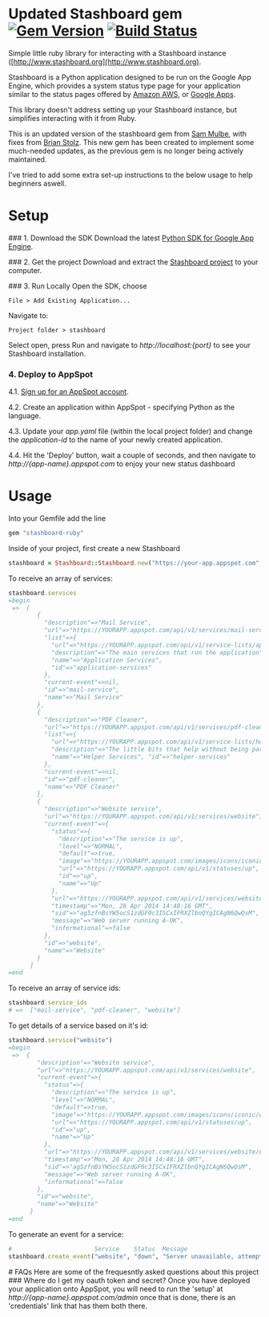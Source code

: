 # Updated Stashboard gem [![Gem Version](https://badge.fury.io/rb/stashboard-ruby.svg)](https://rubygems.org/gems/stashboard-ruby) [![Build Status](https://travis-ci.org/RubyStashboardUsers/stashboard-ruby.svg?branch=master)](https://travis-ci.org/RubyStashboardUsers/stashboard-ruby)

Simple little ruby library for interacting with a Stashboard instance
([http://www.stashboard.org](http://www.stashboard.org).

Stashboard is a Python application designed to be run on the Google App Engine,
which provides a system status type page for your application similar to the
status pages offered by [Amazon AWS](http://status.aws.amazon.com/), or 
[Google Apps](http://www.google.com/appsstatus).

This library doesn't address setting up your Stashboard instance, but
simplifies interacting with it from Ruby.

This is an updated version of the stashboard gem from [Sam Mulbe](https://github.com/smulube/stashboard-ruby), with fixes from [Brian Stolz](https://github.com/tecnobrat/stashboard-ruby). This new gem has been created to implement some much-needed updates, as the previous gem is no longer being actively maintained.

I've tried to add some extra set-up instructions to the below usage to help beginners aswell.

# Setup
    
### 1. Download the SDK
Download the latest [Python SDK for Google App Engine](http://code.google.com/appengine/downloads.html#Google_App_Engine_SDK_for_Python).

### 2. Get the project
Download and extract the [Stashboard project](http://github.com/twilio/stashboard/tarball/master) to your computer.

### 3. Run Locally
Open the SDK, choose
```
File > Add Existing Application...
```

Navigate to:
```
Project folder > stashboard
```
Select open, press Run and navigate to *http://localhost:{port}* to see your Stashboard installation.

### 4. Deploy to AppSpot
4.1. [Sign up for an AppSpot account](https://developers.google.com/appengine/docs/python/gettingstartedpython27/uploading?csw=1).

4.2. Create an application within AppSpot - specifying Python as the language.

4.3. Update your *app.yaml* file (within the local project folder) and change the *application-id* to the name of your newly created application.

4.4. Hit the 'Deploy' button, wait a couple of seconds, and then navigate to *http://{app-name}.appspot.com* to enjoy your new status dashboard

# Usage
Into your Gemfile add the line
```ruby
gem "stashboard-ruby"
```

Inside of your project, first create a new Stashboard
```ruby
stashboard = Stashboard::Stashboard.new("https://your-app.appspot.com", "<stashboard_oauth_token>", "<stashboard_oauth_secret>")
```

To receive an array of services:
```ruby
stashboard.services
=begin
 =>  [
        {
          "description"=>"Mail Service", 
          "url"=>"https://YOURAPP.appspot.com/api/v1/services/mail-service", 
          "list"=>{
            "url"=>"https://YOURAPP.appspot.com/api/v1/service-lists/application-services", 
            "description"=>"The main services that run the application", 
            "name"=>"Application Services", 
            "id"=>"application-services"
          }, 
          "current-event"=>nil, 
          "id"=>"mail-service", 
          "name"=>"Mail Service"
        }, 
        {
          "description"=>"PDF Cleaner", 
          "url"=>"https://YOURAPP.appspot.com/api/v1/services/pdf-cleaner", 
          "list"=>{
            "url"=>"https://YOURAPP.appspot.com/api/v1/service-lists/helper-services", 
            "description"=>"The little bits that help without being part of the app itself", 
            "name"=>"Helper Services", "id"=>"helper-services"
          }, 
          "current-event"=>nil, 
          "id"=>"pdf-cleaner", 
          "name"=>"PDF Cleaner"
        }, 
        {
          "description"=>"Website service",
          "url"=>"https://YOURAPP.appspot.com/api/v1/services/website", 
          "current-event"=>{
            "status"=>{
              "description"=>"The service is up", 
              "level"=>"NORMAL", 
              "default"=>true, 
              "image"=>"https://YOURAPP.appspot.com/images/icons/iconic/check_alt.png", 
              "url"=>"https://YOURAPP.appspot.com/api/v1/statuses/up", 
              "id"=>"up", 
              "name"=>"Up"
            }, 
            "url"=>"https://YOURAPP.appspot.com/api/v1/services/website/events/ag5zfnBsYW5ocS1zdGF0c3ISCxIFRXZlbnQYgICAgN6QwQsM", 
            "timestamp"=>"Mon, 28 Apr 2014 14:48:16 GMT", 
            "sid"=>"ag5zfnBsYW5ocS1zdGF0c3ISCxIFRXZlbnQYgICAgN6QwQsM", 
            "message"=>"Web server running A-OK", 
            "informational"=>false
          },
          "id"=>"website", 
          "name"=>"Website"
        }
      ]
=end
```

To receive an array of service ids:
```ruby
stashboard.service_ids
# =>  ["mail-service", "pdf-cleaner", "website"]
```

To get details of a service based on it's id:
```ruby
stashboard.service("website")
=begin
 =>  {
        "description"=>"Website service",
        "url"=>"https://YOURAPP.appspot.com/api/v1/services/website", 
        "current-event"=>{
          "status"=>{
            "description"=>"The service is up", 
            "level"=>"NORMAL", 
            "default"=>true, 
            "image"=>"https://YOURAPP.appspot.com/images/icons/iconic/check_alt.png", 
            "url"=>"https://YOURAPP.appspot.com/api/v1/statuses/up", 
            "id"=>"up", 
            "name"=>"Up"
          }, 
          "url"=>"https://YOURAPP.appspot.com/api/v1/services/website/events/ag5zfnBsYW5ocS1zdGF0c3ISCxIFRXZlbnQYgICAgN6QwQsM", 
          "timestamp"=>"Mon, 28 Apr 2014 14:48:16 GMT", 
          "sid"=>"ag5zfnBsYW5ocS1zdGF0c3ISCxIFRXZlbnQYgICAgN6QwQsM", 
          "message"=>"Web server running A-OK", 
          "informational"=>false
        },
        "id"=>"website", 
        "name"=>"Website"
      }
=end
```

To generate an event for a service:
```ruby
#                       Service    Status  Message
stashboard.create_event("website", "down", "Server unavailable, attempting to restart")
```

# FAQs
Here are some of the frequesntly asked questions about this project
### Where do I get my oauth token and secret?
Once you have deployed your application onto AppSpot, you will need to run the 'setup' at *http://{app-name}.appspot.com/admin* once that is done, there is an 'credentials' link that has them both there.
